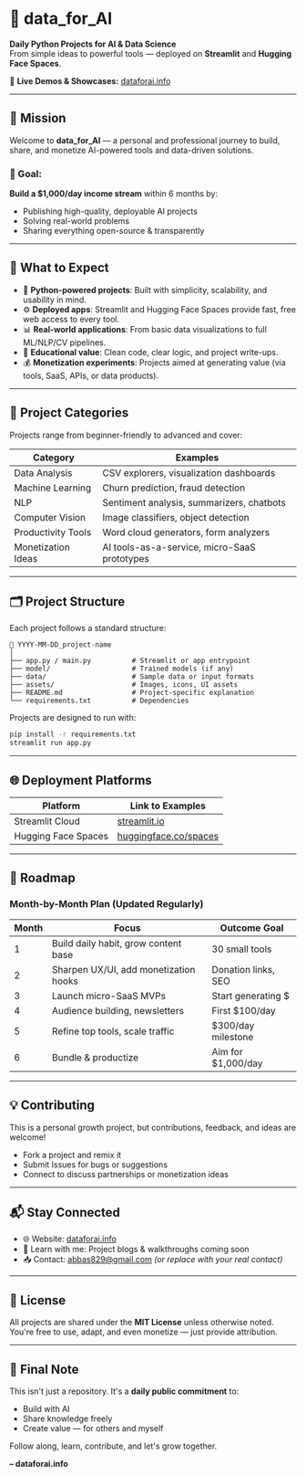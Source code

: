 # 💼 data_for_AI

**Daily Python Projects for AI & Data Science**  
From simple ideas to powerful tools — deployed on **Streamlit** and **Hugging Face Spaces**.

🔗 **Live Demos & Showcases:** [dataforai.info](https://dataforai.info)

---

## 🚀 Mission

Welcome to **data_for_AI** — a personal and professional journey to build, share, and monetize AI-powered tools and data-driven solutions.

### 🎯 Goal:
**Build a $1,000/day income stream** within 6 months by:
- Publishing high-quality, deployable AI projects
- Solving real-world problems
- Sharing everything open-source & transparently

---

## 📌 What to Expect

- 🐍 **Python-powered projects**: Built with simplicity, scalability, and usability in mind.
- ⚙️ **Deployed apps**: Streamlit and Hugging Face Spaces provide fast, free web access to every tool.
- 📊 **Real-world applications**: From basic data visualizations to full ML/NLP/CV pipelines.
- 🧠 **Educational value**: Clean code, clear logic, and project write-ups.
- 💰 **Monetization experiments**: Projects aimed at generating value (via tools, SaaS, APIs, or data products).

---

## 🧪 Project Categories

Projects range from beginner-friendly to advanced and cover:

| Category           | Examples                                      |
|--------------------|-----------------------------------------------|
| Data Analysis       | CSV explorers, visualization dashboards       |
| Machine Learning    | Churn prediction, fraud detection             |
| NLP                | Sentiment analysis, summarizers, chatbots     |
| Computer Vision     | Image classifiers, object detection           |
| Productivity Tools  | Word cloud generators, form analyzers         |
| Monetization Ideas  | AI tools-as-a-service, micro-SaaS prototypes  |

---

## 🗂 Project Structure

Each project follows a standard structure:

```
📁 YYYY-MM-DD_project-name
│
├── app.py / main.py          # Streamlit or app entrypoint
├── model/                    # Trained models (if any)
├── data/                     # Sample data or input formats
├── assets/                   # Images, icons, UI assets
├── README.md                 # Project-specific explanation
└── requirements.txt          # Dependencies
```

Projects are designed to run with:
```bash
pip install -r requirements.txt
streamlit run app.py
```

---

## 🌐 Deployment Platforms

| Platform         | Link to Examples                                |
|------------------|--------------------------------------------------|
| Streamlit Cloud  | [streamlit.io](https://streamlit.io)             |
| Hugging Face Spaces | [huggingface.co/spaces](https://huggingface.co/spaces) |

---

## 🧭 Roadmap

### Month-by-Month Plan (Updated Regularly)

| Month | Focus                                  | Outcome Goal                           |
|-------|----------------------------------------|----------------------------------------|
| 1     | Build daily habit, grow content base   | 30 small tools                         |
| 2     | Sharpen UX/UI, add monetization hooks  | Donation links, SEO                    |
| 3     | Launch micro-SaaS MVPs                 | Start generating $                      |
| 4     | Audience building, newsletters         | First $100/day                         |
| 5     | Refine top tools, scale traffic        | $300/day milestone                     |
| 6     | Bundle & productize                    | Aim for $1,000/day                     |

---

## 💡 Contributing

This is a personal growth project, but contributions, feedback, and ideas are welcome!

- Fork a project and remix it
- Submit Issues for bugs or suggestions
- Connect to discuss partnerships or monetization ideas

---

## 📬 Stay Connected

- 🌐 Website: [dataforai.info](https://dataforai.info)
- 🧠 Learn with me: Project blogs & walkthroughs coming soon
- 📥 Contact: abbas829@gmail.com *(or replace with your real contact)*

---

## 📄 License

All projects are shared under the **MIT License** unless otherwise noted. You're free to use, adapt, and even monetize — just provide attribution.

---

## 🧠 Final Note

This isn't just a repository. It's a **daily public commitment** to:
- Build with AI
- Share knowledge freely
- Create value — for others and myself

Follow along, learn, contribute, and let's grow together.

**– dataforai.info**
